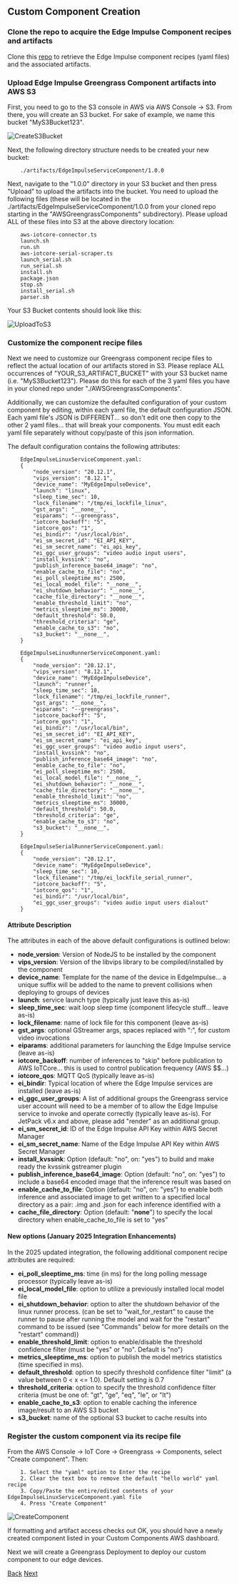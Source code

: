 
## Custom Component Creation

### Clone the repo to acquire the Edge Impulse Component recipes and artifacts

Clone this [repo](https://github.com/edgeimpulse/aws-greengrass-components) to retrieve the Edge Impulse component recipes (yaml files) and the associated artifacts.

### Upload Edge Impulse Greengrass Component artifacts into AWS S3

First, you need to go to the S3 console in AWS via AWS Console -> S3. From there, you will create an S3 bucket.  For sake of example, we name this bucket "MyS3Bucket123". 

 ![CreateS3Bucket](S3_Create_Bucket.png)

Next, the following directory structure needs to be created your new bucket:

		./artifacts/EdgeImpulseServiceComponent/1.0.0
		
Next, navigate to the "1.0.0" directory in your S3 bucket and then press "Upload" to upload the artifacts into the bucket. You need to upload the following files (these will be located in the ./artifacts/EdgeImpulseServiceComponent/1.0.0 from your cloned repo starting in the "AWSGreengrassComponents" subdirectory). Please upload ALL of these files into S3 at the above directory location:

		aws-iotcore-connector.ts	
		launch.sh			
		run.sh
		aws-iotcore-serial-scraper.ts	
		launch_serial.sh		
		run_serial.sh
		install.sh		
		package.json			
		stop.sh
		install_serial.sh		
		parser.sh
		
Your S3 Bucket contents should look like this:

![UploadToS3](S3_Upload_Artifacts.png)
		
### Customize the component recipe files

Next we need to customize our Greengrass component recipe files to reflect the actual location of our artifacts stored in S3.  Please replace ALL occurrences of "YOUR\_S3\_ARTIFACT\_BUCKET" with your S3 bucket name (i.e. "MyS3Bucket123"). Please do this for each of the 3 yaml files you have in your cloned repo under "./AWSGreengrassComponents". 

Additionally, we can customize the defaulted configuration of your custom component by  editing, within each yaml file, the default configuration JSON.  Each yaml file's JSON is DIFFERENT... so don't edit one then copy to the other 2 yaml files... that will break your components.  You must edit each yaml file separately without copy/paste of this json information. 

The default configuration contains the following attributes:

		EdgeImpulseLinuxServiceComponent.yaml:
		{
			"node_version": "20.12.1",
			"vips_version": "8.12.1",
			"device_name": "MyEdgeImpulseDevice",
			"launch": "linux",
			"sleep_time_sec": 10,
			"lock_filename": "/tmp/ei_lockfile_linux",
			"gst_args": "__none__",
			"eiparams": "--greengrass",
			"iotcore_backoff": "5",
			"iotcore_qos": "1",
			"ei_bindir": "/usr/local/bin",
			"ei_sm_secret_id": "EI_API_KEY",
			"ei_sm_secret_name": "ei_api_key",
			"ei_ggc_user_groups": "video audio input users",
			"install_kvssink": "no",
			"publish_inference_base64_image": "no",
			"enable_cache_to_file": "no",
			"ei_poll_sleeptime_ms": 2500,
			"ei_local_model_file": "__none__",
			"ei_shutdown_behavior": "__none__",
			"cache_file_directory": "__none__",
			"enable_threshold_limit": "no",
			"metrics_sleeptime_ms": 30000,
			"default_threshold": 50.0,
			"threshold_criteria": "ge",
			"enable_cache_to_s3": "no",
			"s3_bucket": "__none__",
		}
    	
		EdgeImpulseLinuxRunnerServiceComponent.yaml:
		{
			"node_version": "20.12.1",
			"vips_version": "8.12.1",
			"device_name": "MyEdgeImpulseDevice",
			"launch": "runner",
			"sleep_time_sec": 10,
			"lock_filename": "/tmp/ei_lockfile_runner",
			"gst_args": "__none__",
			"eiparams": "--greengrass",
			"iotcore_backoff": "5",
			"iotcore_qos": "1",
			"ei_bindir": "/usr/local/bin",
			"ei_sm_secret_id": "EI_API_KEY",
			"ei_sm_secret_name": "ei_api_key",
			"ei_ggc_user_groups": "video audio input users",
			"install_kvssink": "no",
			"publish_inference_base64_image": "no",
			"enable_cache_to_file": "no",
			"ei_poll_sleeptime_ms": 2500,
			"ei_local_model_file": "__none__",
			"ei_shutdown_behavior": "__none__",
			"cache_file_directory": "__none__",
			"enable_threshold_limit": "no",
			"metrics_sleeptime_ms": 30000,
			"default_threshold": 50.0,
			"threshold_criteria": "ge",
			"enable_cache_to_s3": "no",
			"s3_bucket": "__none__",
		}
    	
		EdgeImpulseSerialRunnerServiceComponent.yaml:
		{
			"node_version": "20.12.1",
			"device_name": "MyEdgeImpulseDevice",
			"sleep_time_sec": 10,
			"lock_filename": "/tmp/ei_lockfile_serial_runner",
			"iotcore_backoff": "5",
			"iotcore_qos": "1",
			"ei_bindir": "/usr/local/bin",
			"ei_ggc_user_groups": "video audio input users dialout"
		}
    	
#### Attribute Description

The attributes in each of the above default configurations is outlined below:

* **node\_version**: Version of NodeJS to be installed by the component
* **vips\_version**: Version of the libvips library to be compiled/installed by the component
* **device\_name**:  Template for the name of the device in EdgeImpulse... a unique suffix will be added to the name to prevent collisions when deploying to groups of devices
* **launch**: service launch type (typically just leave this as-is)
* **sleep\_time\_sec**: wait loop sleep time (component lifecycle stuff... leave as-is)
* **lock\_filename**: name of lock file for this component (leave as-is)
* **gst\_args**: optional GStreamer args, spaces replaced with ":", for custom video invocations
* **eiparams**: additional parameters for launching the Edge Impulse service (leave as-is)
* **iotcore\_backoff**:  number of inferences to "skip" before publication to AWS IoTCore... this is used to control publication frequency (AWS $$...)
* **iotcore\_qos**: MQTT QoS (typically leave as-is)
* **ei\_bindir**: Typical location of where the Edge Impulse services are installed (leave as-is)
* **ei\_ggc\_user\_groups**: A list of additional groups the Greengrass service user account will need to be a member of to allow the Edge Impulse service to invoke and operate correctly (typically leave as-is). For JetPack v6.x and above, please add "render" as an additional group. 
* **ei\_sm\_secret\_id**: ID of the Edge Impulse API Key within AWS Secret Manager
* **ei\_sm\_secret\_name**: Name of the Edge Impulse API Key within AWS Secret Manager
* **install\_kvssink**: Option (default: "no", on: "yes") to build and make ready the kvssink gstreamer plugin
* **publish\_inference\_base64\_image**: Option (default: "no", on: "yes") to include a base64 encoded image that the inference result was based on
* **enable\_cache\_to\_file**: Option (default: "no", on: "yes") to enable both inference and associated image to get written to a specified local directory as a pair: <guid>.img  and <guid>.json for each inference identified with a <guid>
* **cache\_file\_directory**: Option (default: "__none__") to specify the local directory when enable_cache_to_file is set to "yes"

#### New options (January 2025 Integration Enhancements)

In the 2025 updated integration, the following additional component recipe attributes are required: 

* **ei\_poll\_sleeptime\_ms**: time (in ms) for the long polling message processor (typically leave as-is)
* **ei\_local\_model\_file**: option to utilize a previously installed local model file
* **ei\_shutdown\_behavior**: option to alter the shutdown behavior of the linux runner process. (can be set to "wait\_for\_restart" to cause the runner to pause after running the model and wait for the "restart" command to be issued (see "Commands" below for more details on the "restart" command))
* **enable\_threshold\_limit**: option to enable/disable the threshold confidence filter (must be "yes" or "no". Default is "no")
* **metrics\_sleeptime\_ms**: option to publish the model metrics statistics (time specified in ms). 
* **default\_threshold**: option to specify threshold confidence filter "limit" (a value between 0 < x <= 1.0). Default setting is 0.7
* **threshold\_criteria**:  option to specify the threshold confidence filter criteria (must be one of: "gt", "ge", "eq", "le", or "lt")
* **enable\_cache\_to\_s3**: option to enable caching the inference image/result to an AWS S3 bucket
* **s3\_bucket**: name of the optional S3 bucket to cache results into

### Register the custom component via its recipe file

From the AWS Console -> IoT Core -> Greengrass -> Components, select "Create component". Then:

		1. Select the "yaml" option to Enter the recipe
		2. Clear the text box to remove the default "hello world" yaml recipe
		3. Copy/Paste the entire/edited contents of your EdgeImpulseLinuxServiceComponent.yaml file
		4. Press "Create Component"

![CreateComponent](GG_Create_Component.png)

If formatting and artifact access checks out OK, you should have a newly created component listed in your Custom Components AWS dashboard.  

Next we will create a Greengrass Deployment to deploy our custom component to our edge devices. 

[Back](../4_SecretsManagerSetup/SecretManagerSetup.md) [Next](../6_CustomComponentDeployment/CustomComponentDeployment.md)